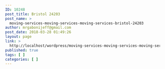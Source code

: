 ```yaml
---
ID: 10248
post_title: Bristol 24203
post_name: >
  moving-services-moving-services-moving-services-bristol-24203
author: mrgabonijeff@gmail.com
post_date: 2018-03-28 01:49:26
layout: page
link: >
  http://localhost/wordpress/moving-services-moving-services-moving-services-bristol-24203/
published: true
tags: [ ]
categories: [ ]
---
```

